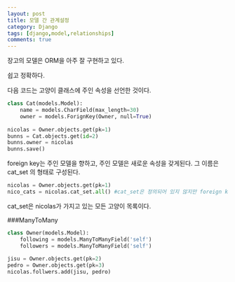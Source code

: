 ```yaml
---
layout: post
title: 모델 간 관계설정
category: Django
tags: [django,model,relationships]
comments: true
---
```


장고의 모델은 ORM을 아주 잘 구현하고 있다.

쉽고 정확하다.

다음 코드는 고양이 클래스에 주인 속성을 선언한 것이다.

```python
class Cat(models.Model):
	name = models.CharField(max_length=30)
	owner = models.ForignKey(Owner, null=True)
    
nicolas = Owner.objects.get(pk=1)    
bunns = Cat.objects.get(id=2)
bunns.owner = nicolas
bunns.save()
```



foreign key는 주인 모델을 향하고, 주인 모델은 새로운 속성을 갖게된다. 그 이름은 cat_set 의 형태로 구성된다.

```Python
nicolas = Owner.objects.get(pk=1)
nico_cats = nicolas.cat_set.all() #cat_set은 정의되어 있지 않지만 foreign key에 의해 자동 생성
```

cat_set은 nicolas가 가지고 있는 모든 고양이 목록이다.

###ManyToMany

```python
class Owner(models.Model):
	following = models.ManyToManyField('self')
	followers = models.ManyToManyField('self')
    
jisu = Owner.objects.get(pk=2)
pedro = Owner.objects.get(pk=3)
nicolas.follwers.add(jisu, pedro)    
```

